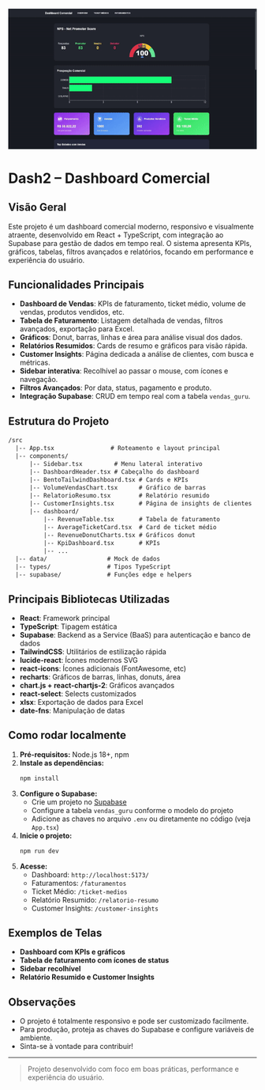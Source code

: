 ![](https://github.com/thiagomms/dash-React1.0/blob/main/dash.gif)
# Dash2 – Dashboard Comercial

## Visão Geral

Este projeto é um dashboard comercial moderno, responsivo e visualmente atraente, desenvolvido em React + TypeScript, com integração ao Supabase para gestão de dados em tempo real. O sistema apresenta KPIs, gráficos, tabelas, filtros avançados e relatórios, focando em performance e experiência do usuário.

## Funcionalidades Principais
- **Dashboard de Vendas**: KPIs de faturamento, ticket médio, volume de vendas, produtos vendidos, etc.
- **Tabela de Faturamento**: Listagem detalhada de vendas, filtros avançados, exportação para Excel.
- **Gráficos**: Donut, barras, linhas e área para análise visual dos dados.
- **Relatórios Resumidos**: Cards de resumo e gráficos para visão rápida.
- **Customer Insights**: Página dedicada a análise de clientes, com busca e métricas.
- **Sidebar interativa**: Recolhível ao passar o mouse, com ícones e navegação.
- **Filtros Avançados**: Por data, status, pagamento e produto.
- **Integração Supabase**: CRUD em tempo real com a tabela `vendas_guru`.

## Estrutura do Projeto
```
/src
  |-- App.tsx                # Roteamento e layout principal
  |-- components/
      |-- Sidebar.tsx         # Menu lateral interativo
      |-- DashboardHeader.tsx # Cabeçalho do dashboard
      |-- BentoTailwindDashboard.tsx # Cards e KPIs
      |-- VolumeVendasChart.tsx      # Gráfico de barras
      |-- RelatorioResumo.tsx        # Relatório resumido
      |-- CustomerInsights.tsx       # Página de insights de clientes
      |-- dashboard/
          |-- RevenueTable.tsx       # Tabela de faturamento
          |-- AverageTicketCard.tsx  # Card de ticket médio
          |-- RevenueDonutCharts.tsx # Gráficos donut
          |-- KpiDashboard.tsx       # KPIs
          |-- ...
  |-- data/                 # Mock de dados
  |-- types/                # Tipos TypeScript
  |-- supabase/             # Funções edge e helpers
```

## Principais Bibliotecas Utilizadas
- **React**: Framework principal
- **TypeScript**: Tipagem estática
- **Supabase**: Backend as a Service (BaaS) para autenticação e banco de dados
- **TailwindCSS**: Utilitários de estilização rápida
- **lucide-react**: Ícones modernos SVG
- **react-icons**: Ícones adicionais (FontAwesome, etc)
- **recharts**: Gráficos de barras, linhas, donuts, área
- **chart.js + react-chartjs-2**: Gráficos avançados
- **react-select**: Selects customizados
- **xlsx**: Exportação de dados para Excel
- **date-fns**: Manipulação de datas

## Como rodar localmente
1. **Pré-requisitos:** Node.js 18+, npm
2. **Instale as dependências:**
   ```bash
   npm install
   ```
3. **Configure o Supabase:**
   - Crie um projeto no [Supabase](https://supabase.com/)
   - Configure a tabela `vendas_guru` conforme o modelo do projeto
   - Adicione as chaves no arquivo `.env` ou diretamente no código (veja `App.tsx`)
4. **Inicie o projeto:**
   ```bash
   npm run dev
   ```
5. **Acesse:**
   - Dashboard: `http://localhost:5173/`
   - Faturamentos: `/faturamentos`
   - Ticket Médio: `/ticket-medios`
   - Relatório Resumido: `/relatorio-resumo`
   - Customer Insights: `/customer-insights`

## Exemplos de Telas
- **Dashboard com KPIs e gráficos**
- **Tabela de faturamento com ícones de status**
- **Sidebar recolhível**
- **Relatório Resumido e Customer Insights**

## Observações
- O projeto é totalmente responsivo e pode ser customizado facilmente.
- Para produção, proteja as chaves do Supabase e configure variáveis de ambiente.
- Sinta-se à vontade para contribuir!

---

> Projeto desenvolvido com foco em boas práticas, performance e experiência do usuário. 
